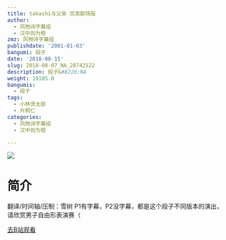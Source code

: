 ```yaml
---
title: takashi与父亲 完卖剧场版
author:
  - 风物诗字幕组
  - 汉中则为橙
zmz: 风物诗字幕组
publishdate: '2001-01-03'
bangumi: 段子
date: '2018-08-15'
slug: 2018-08-07_NA_28742522
description: 段子&#8226;NA
weight: 19185.0
bangumis:
  - 段子
tags:
  - 小林贤太郎
  - 片桐仁
categories:
  - 风物诗字幕组
  - 汉中则为橙

---
```

![](https://i.imgur.com/NK7NRVv.jpg)
# 简介  
翻译/时间轴/压制：雪树
P1有字幕，P2没字幕，都是这个段子不同版本的演出，请欣赏男子自由形表演赛（  

[去B站观看](https://www.bilibili.com/video/av28742522/)
 
